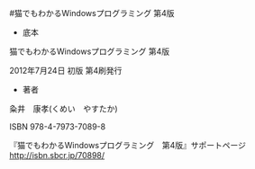 #猫でもわかるWindowsプログラミング 第4版


- 底本

猫でもわかるWindowsプログラミング 第4版

2012年7月24日 初版 第4刷発行

- 著者

粂井　康孝(くめい　やすたか)


ISBN 978-4-7973-7089-8


『猫でもわかるWindowsプログラミング　第4版』サポートページ
http://isbn.sbcr.jp/70898/
